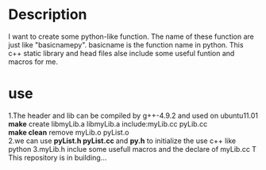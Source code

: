 # Description
I want to create some python-like function. The name of these function are just like "basicnamepy". basicname is the function name in python.
This c++ static library and head files alse include some useful funtion and macros for me. 
# use
1.The header and lib can be compiled by g++-4.9.2 and used on ubuntu11.01 <br>
<B>make</B>   create libmyLib.a         libmyLib.a include:myLib.cc pyLib.cc<br>
<B>make clean</B>    remove myLib.o pyList.o<br>
2.we can use <B>pyList.h pyList.cc </B>and <B>py.h</B> to initialize the use c++ like python
3.myLib.h inclue some usefull macros and the declare of myLib.cc
T This repository is in building...
